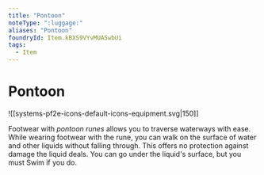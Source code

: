 ```yaml
---
title: "Pontoon"
noteType: ":luggage:"
aliases: "Pontoon"
foundryId: Item.kBXS9VYvMUA5wbUi
tags:
  - Item
---
```


# Pontoon
![[systems-pf2e-icons-default-icons-equipment.svg|150]]

Footwear with _pontoon runes_ allows you to traverse waterways with ease. While wearing footwear with the rune, you can walk on the surface of water and other liquids without falling through. This offers no protection against damage the liquid deals. You can go under the liquid's surface, but you must Swim if you do.
